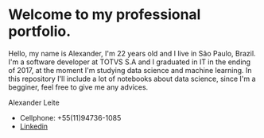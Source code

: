 # Welcome to my professional portfolio.

Hello, my name is Alexander, I'm 22 years old and I live in São Paulo, Brazil. I'm a software developer at TOTVS S.A and I graduated in IT in the ending of 2017, at the moment I'm studying data science and machine learning. In this repository I'll include a lot of notebooks about data science, since I'm a begginer, feel free to give me any advices.

Alexander Leite
* Cellphone: +55(11)94736-1085
* [Linkedin](https://www.linkedin.com/in/alexander-leite-6b153ab9/)



